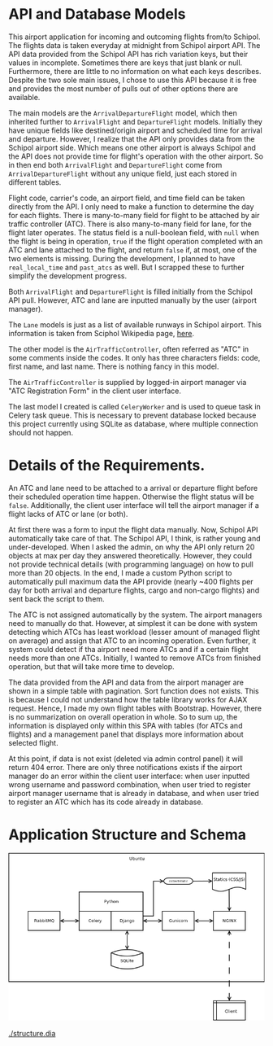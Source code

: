 # API and Database Models

This airport application for incoming and outcoming flights from/to Schipol. The flights data is taken everyday at midnight from Schipol airport API. The API data provided from the Schipol API has rich variation keys, but their values in incomplete. Sometimes there are keys that just blank or null. Furthermore, there are little to no information on what each keys describes. Despite the two sole main issues, I chose to use this API because it is free and provides the most number of pulls out of other options there are available.

The main models are the `ArrivalDepartureFlight` model, which then inherited further to `ArrivalFlight` and `DepartureFlight` models. Initially they have unique fields like destined/origin airport and scheduled time for arrival and departure. However, I realize that the API only provides data from the Schipol airport side. Which means one other airport is always Schipol and the API does not provide time for flight's operation with the other airport. So in then end both `ArrivalFlight` and `DepartureFlight` come from `ArrivalDepartureFlight` without any unique field, just each stored in different tables.

Flight code, carrier's code, an airport field, and time field can be taken directly from the API. I only need to make a function to determine the day for each flights. There is many-to-many field for flight to be attached by air traffic controller (ATC). There is also many-to-many field for lane, for the flight later operates. The status field is a null-boolean field, with `null` when the flight is being in operation, `true` if the flight operation completed with an ATC and lane attached to the flight, and return `false` if, at most, one of the two elements is missing. During the development, I planned to have `real_local_time` and `past_atcs` as well. But I scrapped these to further simplify the development progress.

Both `ArrivalFlight` and `DepartureFlight` is filled initially from the Schipol API pull. However, ATC and lane are inputted manually by the user (airport manager).

The `Lane` models is just as a list of available runways in Schipol airport. This information is taken from Sciphol Wikipedia page, [here](https://en.wikipedia.org/wiki/Amsterdam_Airport_Schiphol).

The other model is the `AirTrafficController`, often referred as "ATC" in some comments inside the codes. It only has three characters fields: code, first name, and last name. There is nothing fancy in this model.

The `AirTrafficController` is supplied by logged-in airport manager via "ATC Registration Form" in the client user interface.

The last model I created is called `CeleryWorker` and is used to queue task in Celery task queue. This is necessary to prevent database locked because this project currently using SQLite as database, where multiple connection should not happen.

# Details of the Requirements.

An ATC and lane need to be attached to a arrival or departure flight before their scheduled operation time happen. Otherwise the flight status will be `false`. Additionally, the client user interface will tell the airport manager if a flight lacks of ATC or lane (or both).

At first there was a form to input the flight data manually. Now, Schipol API automatically take care of that. The Schipol API, I think, is rather young and under-developed. When I asked the admin, on why the API only return 20 objects at max per day they answered theoretically. However, they could not provide technical details (with programming language) on how to pull more than 20 objects. In the end, I made a custom Python script to automatically pull maximum data the API provide (nearly ~400 flights per day for both arrival and departure flights, cargo and non-cargo flights) and sent back the script to them.

The ATC is not assigned automatically by the system. The airport managers need to manually do that. However, at simplest it can be done with system detecting which ATCs has least workload (lesser amount of managed flight on average) and assign that ATC to an incoming operation. Even further, it system could detect if tha airport need more ATCs and if a certain flight needs more than one ATCs. Initially, I wanted to remove ATCs from finished operation, but that will take more time to develop.

The data provided from the API and data from the airport manager are shown in a simple table with pagination. Sort function does not exists. This is because I could not understand how the table library works for AJAX request. Hence, I made my own flight tables with Bootstrap. However, there is no summarization on overall operation in whole. So to sum up, the information is displayed only within this SPA with tables (for ATCs and flights) and a management panel that displays more information about selected flight.

At this point, if data is not exist (deleted via admin control panel) it will return 404 error. There are only three notifications exists if the airport manager do an error within the client user interface: when user inputted wrong username and password combination, when user tried to register airport manager username that is already in database, and when user tried to register an ATC which has its code already in database.

# Application Structure and Schema

![./structure.png](structure.png)

[./structure.dia](structure.dia)